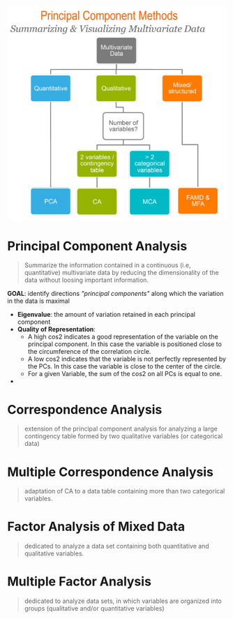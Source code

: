 <img src="Images/ComponentMethods.PNG" width="600">

# Principal Component Analysis
> Summarize the information contained in a continuous (i.e, quantitative) multivariate data by reducing the dimensionality of the data without loosing important information.

**GOAL**: identify directions _"principal components"_ along which the variation in the data is maximal
* **Eigenvalue**: the amount of variation retained in each principal component
* **Quality of Representation**:
  + A high cos2 indicates a good representation of the variable on the principal
component. In this case the variable is positioned close to the circumference
of the correlation circle.
  + A low cos2 indicates that the variable is not perfectly represented by the PCs. In this case the variable is close to the center of the circle.
  + For a given Variable, the sum of the cos2 on all PCs is equal to one.
*
# Correspondence Analysis
>  extension of the principal component analysis for analyzing a large contingency table formed by two qualitative
variables (or categorical data)

# Multiple Correspondence Analysis
> adaptation of CA to a data table containing more than two categorical variables.

# Factor Analysis of Mixed Data
> dedicated to analyze a data set containing both quantitative and qualitative variables.

# Multiple Factor Analysis
> dedicated to analyze data sets, in which variables are organized into groups (qualitative and/or quantitative variables)
